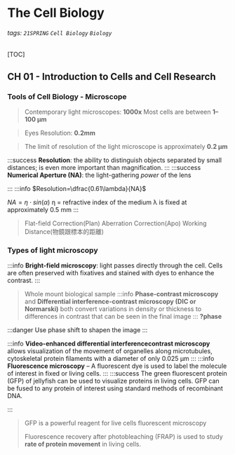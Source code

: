 # The Cell Biology
###### tags: `21SPRING` `Cell Biology` `Biology`
[TOC]
## CH 01 - Introduction to Cells and Cell Research

### Tools of Cell Biology - Microscope
>Contemporary light microscopes: **1000x**
>Most cells are between **1–100 µm**

>Eyes Resolution: **0.2mm**

>The limit of resolution of the light microscope is approximately **0.2 µm**

:::success
**Resolution**: the ability to distinguish objects separated by small distances; is even more important than magnification.
:::
:::success
**Numerical Aperture (NA)**: the light-gathering *power* of the lens

:::
:::info
$Resolution=\dfrac{0.61\lambda}{NA}$

$NA =\eta \cdot sin(\alpha)$
η = refractive index of the medium
λ is fixed at approximately 0.5 mm
:::
>Flat-field Correction(Plan)
>Aberration Correction(Apo)
>Working Distance(物鏡跟標本的距離)
### Types of light microscopy

:::info
**Bright-field microscopy**: light passes directly through the cell. Cells are often preserved with fixatives and stained with dyes to enhance the contrast.
:::
>Whole mount biological sample
:::info
**Phase-contrast microscopy** and **Differential interference-contrast microscopy (DIC or Normarski)** both convert variations in density or thickness to differences in contrast that can be seen in the final image
:::
**?phase**

:::danger
Use phase shift to shapen the image
:::

:::info
**Video-enhanced differential interferencecontrast microscopy** allows visualization of the movement of organelles along microtubules, cytoskeletal protein filaments with a diameter of only 0.025 µm
:::
:::info
**Fluorescence microscopy** – A fluorescent dye is used to label the molecule of interest in fixed or living cells.
:::
:::success
The green fluorescent protein (GFP) of jellyfish can be used to visualize proteins in living cells. GFP can be fused to any protein of interest using standard methods of recombinant DNA.

:::
>GFP is a powerful reagent for live cells fluorescent microscopy
>
>Fluorescence recovery after photobleaching (FRAP) is used to study **rate of protein movement** in living cells.
